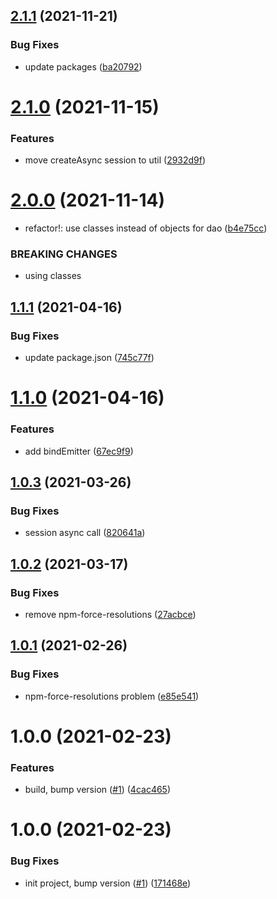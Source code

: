 ## [2.1.1](https://github.com/beecode-rs/msh-node-session/compare/v2.1.0...v2.1.1) (2021-11-21)


### Bug Fixes

* update packages ([ba20792](https://github.com/beecode-rs/msh-node-session/commit/ba207929c6e5c348d8c38f8458ae22db04e3e1c0))

# [2.1.0](https://github.com/beecode-rs/msh-node-session/compare/v2.0.0...v2.1.0) (2021-11-15)


### Features

* move createAsync session to util ([2932d9f](https://github.com/beecode-rs/msh-node-session/commit/2932d9f7c535eda2b039d5b6e189d8be6c372f4f))

# [2.0.0](https://github.com/beecode-rs/msh-node-session/compare/v1.1.1...v2.0.0) (2021-11-14)


* refactor!: use classes instead of objects for dao ([b4e75cc](https://github.com/beecode-rs/msh-node-session/commit/b4e75cc6e5537380ed666ff569b41c9601c3983c))


### BREAKING CHANGES

* using classes

## [1.1.1](https://github.com/beecode-rs/msh-node-session/compare/v1.1.0...v1.1.1) (2021-04-16)


### Bug Fixes

* update package.json ([745c77f](https://github.com/beecode-rs/msh-node-session/commit/745c77fe8b9a4afb13d77a7f726f746786d4a753))

# [1.1.0](https://github.com/beecode-rs/msh-node-session/compare/v1.0.3...v1.1.0) (2021-04-16)


### Features

* add bindEmitter ([67ec9f9](https://github.com/beecode-rs/msh-node-session/commit/67ec9f944d2bfa16fc8d53bff4807df8e35895f3))

## [1.0.3](https://github.com/beecode-rs/msh-node-session/compare/v1.0.2...v1.0.3) (2021-03-26)


### Bug Fixes

* session async call ([820641a](https://github.com/beecode-rs/msh-node-session/commit/820641a9e5ae24a4c132c16b0470280fe16d3fe5))

## [1.0.2](https://github.com/beecode-rs/msh-node-session/compare/v1.0.1...v1.0.2) (2021-03-17)


### Bug Fixes

* remove npm-force-resolutions ([27acbce](https://github.com/beecode-rs/msh-node-session/commit/27acbce9d2ac4bb403236afb12ef62590baaf328))

## [1.0.1](https://github.com/beecode-rs/msh-node-session/compare/v1.0.0...v1.0.1) (2021-02-26)


### Bug Fixes

* npm-force-resolutions problem ([e85e541](https://github.com/beecode-rs/msh-node-session/commit/e85e54192ded6ec71bfcf98841886ac5fcf76614))

# 1.0.0 (2021-02-23)


### Features

* build, bump version ([#1](https://github.com/beecode-rs/msh-node-session/issues/1)) ([4cac465](https://github.com/beecode-rs/msh-node-session/commit/4cac465556e8ce7fdccf21c240045bcf9d36a3d5))

# 1.0.0 (2021-02-23)


### Bug Fixes

* init project, bump version ([#1](https://github.com/beecode-rs/msh-node-session/issues/1)) ([171468e](https://github.com/beecode-rs/msh-node-session/commit/171468e87ebdde8b687af435b40b34ef0cb003f2))
